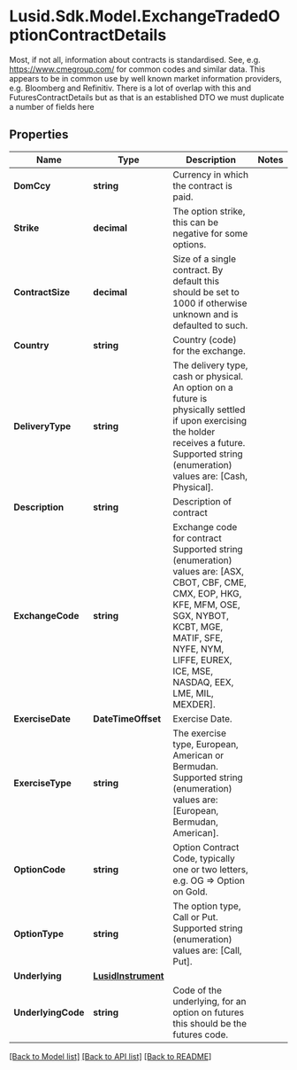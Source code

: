 # Lusid.Sdk.Model.ExchangeTradedOptionContractDetails
Most, if not all, information about contracts is standardised. See, e.g. https://www.cmegroup.com/ for  common codes and similar data. This appears to be in common use by well known market information providers, e.g. Bloomberg and Refinitiv.  There is a lot of overlap with this and FuturesContractDetails but as that is an established DTO we must duplicate a number of fields here

## Properties

Name | Type | Description | Notes
------------ | ------------- | ------------- | -------------
**DomCcy** | **string** | Currency in which the contract is paid. | 
**Strike** | **decimal** | The option strike, this can be negative for some options. | 
**ContractSize** | **decimal** | Size of a single contract. By default this should be set to 1000 if otherwise unknown and is defaulted to such. | 
**Country** | **string** | Country (code) for the exchange. | 
**DeliveryType** | **string** | The delivery type, cash or physical. An option on a future is physically settled if upon exercising the  holder receives a future.    Supported string (enumeration) values are: [Cash, Physical]. | 
**Description** | **string** | Description of contract | 
**ExchangeCode** | **string** | Exchange code for contract    Supported string (enumeration) values are: [ASX, CBOT, CBF, CME, CMX, EOP, HKG, KFE, MFM, OSE, SGX, NYBOT, KCBT, MGE, MATIF, SFE, NYFE, NYM, LIFFE, EUREX, ICE, MSE, NASDAQ, EEX, LME, MIL, MEXDER]. | 
**ExerciseDate** | **DateTimeOffset** | Exercise Date. | 
**ExerciseType** | **string** | The exercise type, European, American or Bermudan.    Supported string (enumeration) values are: [European, Bermudan, American]. | 
**OptionCode** | **string** | Option Contract Code, typically one or two letters, e.g. OG &#x3D;&gt; Option on Gold. | 
**OptionType** | **string** | The option type, Call or Put.    Supported string (enumeration) values are: [Call, Put]. | 
**Underlying** | [**LusidInstrument**](LusidInstrument.md) |  | 
**UnderlyingCode** | **string** | Code of the underlying, for an option on futures this should be the futures code. | 

[[Back to Model list]](../README.md#documentation-for-models) [[Back to API list]](../README.md#documentation-for-api-endpoints) [[Back to README]](../README.md)

